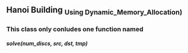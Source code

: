 ## Hanoi Building <sub>Using Dynamic_Memory_Allocation)</sub>
### This class only conludes one function named 
#### *solve(num_discs, src, dst, tmp)*
